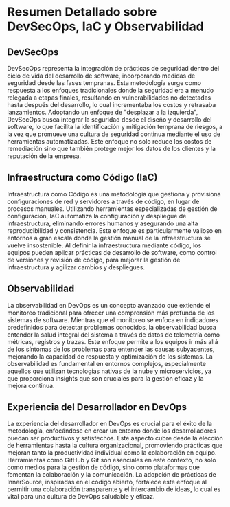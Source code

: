 
# Resumen Detallado sobre DevSecOps, IaC y Observabilidad

## DevSecOps
DevSecOps representa la integración de prácticas de seguridad dentro del ciclo de vida del desarrollo de software, incorporando medidas de seguridad desde las fases tempranas. Esta metodología surge como respuesta a los enfoques tradicionales donde la seguridad era a menudo relegada a etapas finales, resultando en vulnerabilidades no detectadas hasta después del desarrollo, lo cual incrementaba los costos y retrasaba lanzamientos. Adoptando un enfoque de "desplazar a la izquierda", DevSecOps busca integrar la seguridad desde el diseño y desarrollo del software, lo que facilita la identificación y mitigación temprana de riesgos, a la vez que promueve una cultura de seguridad continua mediante el uso de herramientas automatizadas. Este enfoque no solo reduce los costos de remediación sino que también protege mejor los datos de los clientes y la reputación de la empresa.

## Infraestructura como Código (IaC)
Infraestructura como Código es una metodología que gestiona y provisiona configuraciones de red y servidores a través de código, en lugar de procesos manuales. Utilizando herramientas especializadas de gestión de configuración, IaC automatiza la configuración y despliegue de infraestructura, eliminando errores humanos y asegurando una alta reproducibilidad y consistencia. Este enfoque es particularmente valioso en entornos a gran escala donde la gestión manual de la infraestructura se vuelve insostenible. Al definir la infraestructura mediante código, los equipos pueden aplicar prácticas de desarrollo de software, como control de versiones y revisión de código, para mejorar la gestión de infraestructura y agilizar cambios y despliegues.

## Observabilidad
La observabilidad en DevOps es un concepto avanzado que extiende el monitoreo tradicional para ofrecer una comprensión más profunda de los sistemas de software. Mientras que el monitoreo se enfoca en indicadores predefinidos para detectar problemas conocidos, la observabilidad busca entender la salud integral del sistema a través de datos de telemetría como métricas, registros y trazas. Este enfoque permite a los equipos ir más allá de los síntomas de los problemas para entender las causas subyacentes, mejorando la capacidad de respuesta y optimización de los sistemas. La observabilidad es fundamental en entornos complejos, especialmente aquellos que utilizan tecnologías nativas de la nube y microservicios, ya que proporciona insights que son cruciales para la gestión eficaz y la mejora continua.

## Experiencia del Desarrollador en DevOps
La experiencia del desarrollador en DevOps es crucial para el éxito de la metodología, enfocándose en crear un entorno donde los desarrolladores puedan ser productivos y satisfechos. Este aspecto cubre desde la elección de herramientas hasta la cultura organizacional, promoviendo prácticas que mejoran tanto la productividad individual como la colaboración en equipo. Herramientas como GitHub y Git son esenciales en este contexto, no solo como medios para la gestión de código, sino como plataformas que fomentan la colaboración y la comunicación. La adopción de prácticas de InnerSource, inspiradas en el código abierto, fortalece este enfoque al permitir una colaboración transparente y el intercambio de ideas, lo cual es vital para una cultura de DevOps saludable y eficaz.
